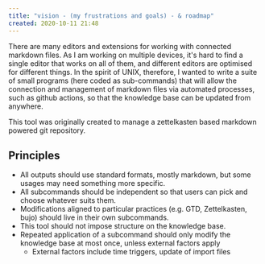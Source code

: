 ```yaml
---
title: "vision - (my frustrations and goals) - & roadmap"
created: 2020-10-11 21:48
---
```


There are many editors and extensions for working with connected markdown files. As I am working on multiple devices, 
it's hard to find a single editor that works on all of them, and different editors are optimised for different
things. In the spirit of UNIX, therefore, I wanted to write a suite of small programs (here coded as sub-commands)
that will allow the connection and management of markdown files via automated processes, such as github actions, so
that the knowledge base can be updated from anywhere.

This tool was originally created to manage a zettelkasten based markdown powered git repository.

## Principles

* All outputs should use standard formats, mostly markdown, but some usages may need something more specific.
* All subcommands should be independent so that users can pick and choose whatever suits them.
* Modifications aligned to particular practices (e.g. GTD, Zettelkasten, bujo) should live in their own subcommands.
* This tool should not impose structure on the knowledge base.
* Repeated application of a subcommand should only modify the knowledge base at most once, unless external factors apply
  * External factors include time triggers, update of import files

